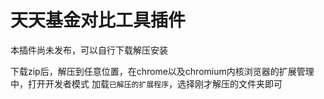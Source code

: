 # 天天基金对比工具插件

本插件尚未发布，可以自行下载解压安装

下载zip后，解压到任意位置，在chrome以及chromium内核浏览器的扩展管理中，打开开发者模式
加载`已解压的扩展程序`，选择刚才解压的文件夹即可
